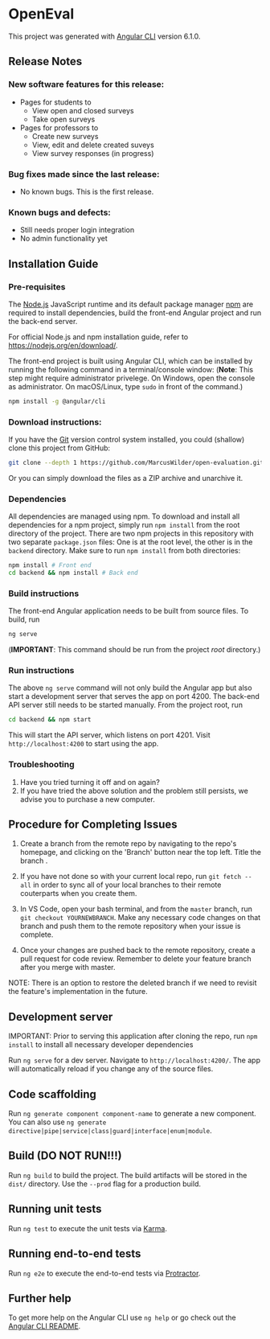 # OpenEval

This project was generated with [Angular CLI](https://github.com/angular/angular-cli) version 6.1.0.

## Release Notes
### New software features for this release:
  - Pages for students to
    - View open and closed surveys
    - Take open surveys
  - Pages for professors to
    - Create new surveys
    - View, edit and delete created suveys
    - View survey responses (in progress)
### Bug fixes made since the last release:
  - No known bugs. This is the first release.
### Known bugs and defects:
  - Still needs proper login integration
  - No admin functionality yet

## Installation Guide  
### Pre-requisites
The [Node.js](https://nodejs.org/en/) JavaScript runtime and its default package manager [npm](https://www.npmjs.com/) are required to install dependencies, build the front-end Angular project and run the back-end server.

For official Node.js and npm installation guide, refer to https://nodejs.org/en/download/.

The front-end project is built using Angular CLI, which can be installed by running the following command in a terminal/console window: (**Note**: This step might require administrator privelege. On Windows, open the console as administrator. On macOS/Linux, type `sudo` in front of the command.)
```bash
npm install -g @angular/cli
```

### Download instructions:
If you have the [Git](https://git-scm.com) version control system installed, you could (shallow) clone this project from GitHub:
```bash
git clone --depth 1 https://github.com/MarcusWilder/open-evaluation.git
```
Or you can simply download the files as a ZIP archive and unarchive it.

### Dependencies 
All dependencies are managed using npm. To download and install all dependencies for a npm project, simply run `npm install` from the root directory of the project.
There are two npm projects in this repository with two separate `package.json` files: One is at the root level, the other is in the `backend` directory.
Make sure to run `npm install` from both directories:
```bash
npm install # Front end
cd backend && npm install # Back end
```
### Build instructions
The front-end Angular application needs to be built from source files. To build, run
```bash
ng serve
```
(**IMPORTANT**: This command should be run from the project *root* directory.)

### Run instructions
The above `ng serve` command will not only build the Angular app but also start a development server that serves the app on port 4200. The back-end API server still needs to be started manually. From the project root, run
```bash
cd backend && npm start
```
This will start the API server, which listens on port 4201. Visit `http://localhost:4200` to start using the app.

### Troubleshooting
1. Have you tried turning it off and on again?
2. If you have tried the above solution and the problem still persists, we advise you to purchase a new computer.

## Procedure for Completing Issues

1) Create a branch from the remote repo by navigating to the repo's homepage, and clicking on the 'Branch' button near the top left. Title the branch .

2) If you have not done so with your current local repo, run `git fetch --all` in order to sync all of your local branches to their remote couterparts when you create them.

3) In VS Code, open your bash terminal, and from the `master` branch, run `git checkout YOURNEWBRANCH`. Make any necessary code changes on that branch and push them to the remote repository when your issue is complete.

4) Once your changes are pushed back to the remote repository, create a pull request for code review. Remember to delete your feature branch after you merge with master.

NOTE: There is an option to restore the deleted branch if we need to revisit the feature's implementation in the future.

## Development server

IMPORTANT: Prior to serving this application after cloning the repo, run `npm install` to install all necessary developer dependencies

Run `ng serve` for a dev server. Navigate to `http://localhost:4200/`. The app will automatically reload if you change any of the source files.

## Code scaffolding

Run `ng generate component component-name` to generate a new component. You can also use `ng generate directive|pipe|service|class|guard|interface|enum|module`.

## Build (DO NOT RUN!!!)

Run `ng build` to build the project. The build artifacts will be stored in the `dist/` directory. Use the `--prod` flag for a production build.

## Running unit tests

Run `ng test` to execute the unit tests via [Karma](https://karma-runner.github.io).

## Running end-to-end tests

Run `ng e2e` to execute the end-to-end tests via [Protractor](http://www.protractortest.org/).

## Further help

To get more help on the Angular CLI use `ng help` or go check out the [Angular CLI README](https://github.com/angular/angular-cli/blob/master/README.md).
